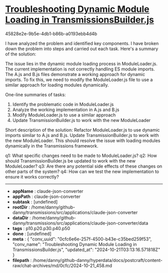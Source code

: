 # [Troubleshooting Dynamic Module Loading in TransmissionsBuilder.js](https://claude.ai/chat/0cfc6e6e-257f-4500-b43e-c35bed259f53)

45828e2e-9b5e-4db1-b86b-a0193ebb4d4b

 I have analyzed the problem and identified key components. I have broken down the problem into steps and carried out each task. Here's a summary of the solution:

The issue lies in the dynamic module loading process in ModuleLoader.js. The current implementation is not correctly handling ES module imports. The A.js and B.js files demonstrate a working approach for dynamic imports. To fix this, we need to modify the ModuleLoader.js file to use a similar approach for loading modules dynamically.

One-line summaries of tasks:
1. Identify the problematic code in ModuleLoader.js
2. Analyze the working implementation in A.js and B.js
3. Modify ModuleLoader.js to use a similar approach
4. Update TransmissionBuilder.js to work with the new ModuleLoader

Short description of the solution:
Refactor ModuleLoader.js to use dynamic imports similar to A.js and B.js. Update TransmissionBuilder.js to work with the new ModuleLoader. This should resolve the issue with loading modules dynamically in the Transmissions framework.

q1: What specific changes need to be made to ModuleLoader.js?
q2: How should TransmissionBuilder.js be updated to work with the new ModuleLoader?
q3: Are there any potential side effects of these changes on other parts of the system?
q4: How can we test the new implementation to ensure it works correctly?

---

* **appName** : claude-json-converter
* **appPath** : claude-json-converter
* **subtask** : [undefined]
* **rootDir** : /home/danny/github-danny/transmissions/src/applications/claude-json-converter
* **dataDir** : /home/danny/github-danny/transmissions/src/applications/claude-json-converter/data
* **tags** : p10.p20.p30.p40.p50
* **done** : [undefined]
* **meta** : {
  "conv_uuid": "0cfc6e6e-257f-4500-b43e-c35bed259f53",
  "conv_name": "Troubleshooting Dynamic Module Loading in TransmissionsBuilder.js",
  "updated_at": "2024-10-21T03:13:16.571818Z"
}
* **filepath** : /home/danny/github-danny/hyperdata/docs/postcraft/content-raw/chat-archives/md/0cfc/2024-10-21_458.md